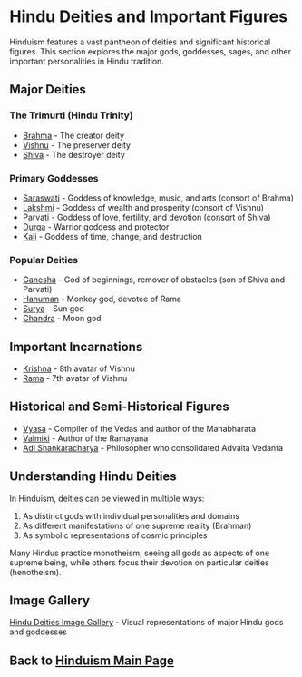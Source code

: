 # Hindu Deities and Important Figures

Hinduism features a vast pantheon of deities and significant historical figures. This section explores the major gods, goddesses, sages, and other important personalities in Hindu tradition.

## Major Deities

### The Trimurti (Hindu Trinity)
- [Brahma](./brahma.md) - The creator deity
- [Vishnu](./vishnu.md) - The preserver deity
- [Shiva](./shiva.md) - The destroyer deity

### Primary Goddesses
- [Saraswati](./saraswati.md) - Goddess of knowledge, music, and arts (consort of Brahma)
- [Lakshmi](./lakshmi.md) - Goddess of wealth and prosperity (consort of Vishnu)
- [Parvati](./parvati.md) - Goddess of love, fertility, and devotion (consort of Shiva)
- [Durga](./durga.md) - Warrior goddess and protector
- [Kali](./kali.md) - Goddess of time, change, and destruction

### Popular Deities
- [Ganesha](./ganesha.md) - God of beginnings, remover of obstacles (son of Shiva and Parvati)
- [Hanuman](./hanuman.md) - Monkey god, devotee of Rama
- [Surya](./surya.md) - Sun god
- [Chandra](./chandra.md) - Moon god

## Important Incarnations
- [Krishna](./krishna.md) - 8th avatar of Vishnu
- [Rama](./rama.md) - 7th avatar of Vishnu

## Historical and Semi-Historical Figures
- [Vyasa](./vyasa.md) - Compiler of the Vedas and author of the Mahabharata
- [Valmiki](./valmiki.md) - Author of the Ramayana
- [Adi Shankaracharya](./adi_shankaracharya.md) - Philosopher who consolidated Advaita Vedanta

## Understanding Hindu Deities

In Hinduism, deities can be viewed in multiple ways:
1. As distinct gods with individual personalities and domains
2. As different manifestations of one supreme reality (Brahman)
3. As symbolic representations of cosmic principles

Many Hindus practice monotheism, seeing all gods as aspects of one supreme being, while others focus their devotion on particular deities (henotheism).

## Image Gallery

[Hindu Deities Image Gallery](./image_gallery.md) - Visual representations of major Hindu gods and goddesses

## Back to [Hinduism Main Page](../README.md) 